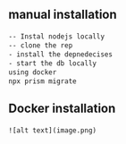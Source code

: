 ## manual installation
    -- Instal nodejs locally
    -- clone the rep
    - install the depnedecises
    - start the db locally
    using docker
    npx prism migrate





## Docker installation
    ![alt text](image.png)